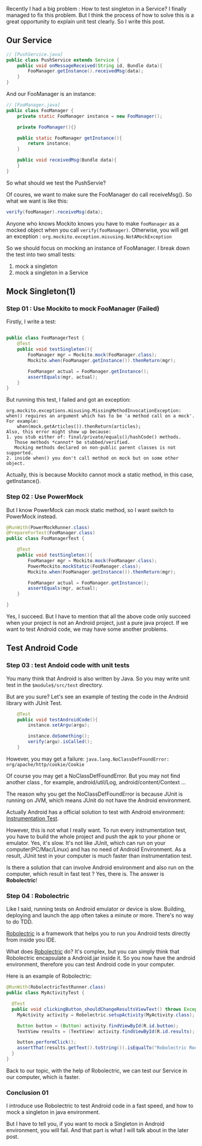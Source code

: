 Recently I had a big problem : How to test singleton in a Service? I finally managed to fix this problem. But I think the process of how to solve this is a great opportunity to explain unit test clearly. So I write this post. 

## Our Service

```java
// [PushService.java]
public class PushService extends Service {
    public void onMessageReceived(String id, Bundle data){
        FooManager.getInstance().receivedMsg(data);
    }
}
```

And our FooManager is an instance:
```java
// [FooManager.java]
public class FooManager {
    private static FooManager instance = new FooManager();

    private FooManager(){}

    public static FooManager getInstance(){
        return instance;
    }

    public void receivedMsg(Bundle data){
    }
}
```

So what should we test the PushServie?

Of coures, we want to make sure the FooManager do call receiveMsg(). So what we want is like this: 

```java
verify(fooManager).receiveMsg(data);
```

Anyone who knows Mockito knows you have to make `fooManager` as a mocked object when you call `verify(fooManager)`. Otherwise, you will get an exception : `org.mockito.exception.misusing.NotAMockException`

So we should focus on mocking an instance of FooManager. I break down the test into two small tests: 
1. mock a singleton
2. mock a singleton in a Service

## Mock Singleton(1)

### Step 01 : Use Mockito to mock FooManager (Failed)
Firstly, I write a test:

```java

public class FooManagerTest {
    @Test
    public void testSingleton(){
        FooManager mgr = Mockito.mock(FooManager.class);
        Mockito.when(FooManager.getInstance()).thenReturn(mgr);

        FooManager actual = FooManager.getInstance();
        assertEquals(mgr, actual);
    }
}

```

But running this test, I failed and got an exception:

```
org.mockito.exceptions.misusing.MissingMethodInvocationException:
when() requires an argument which has to be 'a method call on a mock'.
For example:
    when(mock.getArticles()).thenReturn(articles);
Also, this error might show up because:
1. you stub either of: final/private/equals()/hashCode() methods.
   Those methods *cannot* be stubbed/verified.
   Mocking methods declared on non-public parent classes is not supported.
2. inside when() you don't call method on mock but on some other object.

```

Actually, this is because Mockito cannot mock a static method, in this case, getInstance(). 

### Step 02 : Use PowerMock

But I know PowerMock can mock static method, so I want switch to PowerMock instead.

```java
@RunWith(PowerMockRunner.class)
@PrepareForTest(FooManager.class)
public class FooManagerTest {

    @Test
    public void testSingleton(){
        FooManager mgr = Mockito.mock(FooManager.class);
        PowerMockito.mockStatic(FooManager.class);
        Mockito.when(FooManager.getInstance()).thenReturn(mgr);

        FooManager actual = FooManager.getInstance();
        assertEquals(mgr, actual);
    }

}
```

Yes, I succeed. But I have to mention that all the above code only succeed when your project  is not an Android project, just a pure java project. If we want to test Android code, we may have some another problems.

## Test Android Code
### Step 03 : test Andoid code with unit tests
You many think that Android is also written by Java. So you may write unit test in the `$module$/src/test` directory. 

But are you sure? Let's see an example of testing the code in the Android library  with JUnit Test.

```java
    @Test
    public void testAndroidCode(){
        instance.setArgu(argu);

        instance.doSomething();
        verify(argu).isCalled();
    }
```
However, you may get a failure:
`java.lang.NoClassDefFoundError: org/apache/http/cookie/Cookie`

Of course you may get a NoClassDefFoundError. But you may not find another class , for example, android/util/Log, android/content/Context ...

The reason why you get the NoClassDefFoundError is because JUnit is running on JVM, which means JUnit do not have the Android environment. 

Actually Android has a official solution to test with Android environment: [Instrumentation Test](https://developer.android.com/training/testing/unit-testing/instrumented-unit-tests.html). 

However, this is not what I really want. To run every instrumentation test, you have to build the whole project and push the apk to your phone or emulator. Yes, it's slow. It's not like JUnit, which can run on your computer(PC/Mac/Linux) and has no need of Android Environment.  As a result, JUnit test in your computer is much faster than instrumentation test.

Is there a solution that can involve Android environment and also run on the computer, which result in fast test ? Yes, there is. The answer is **Robolectric**!


### Step 04 : Robolectric
Like I said, running tests on Android emulator or device is slow. Building, deploying and launch the app often takes a minute or more. There's no way to do TDD. 

[Robolectric](http://robolectric.org/) is a framework that helps you to run you Android tests directly from inside you IDE. 

What does [Robolectric](http://robolectric.org/)  do? It's complex, but you can simply think that Robolectric encapsulate a Android.jar inside it. So you now have the android environment, therefore you can test Android code in your computer. 

Here is an example of Robolectric:

```java
@RunWith(RobolectricTestRunner.class)
public class MyActivityTest {

  @Test
  public void clickingButton_shouldChangeResultsViewText() throws Exception {
    MyActivity activity = Robolectric.setupActivity(MyActivity.class);

    Button button = (Button) activity.findViewById(R.id.button);
    TextView results = (TextView) activity.findViewById(R.id.results);

    button.performClick();
    assertThat(results.getText().toString()).isEqualTo("Robolectric Rocks!");
  }
}
```

Back to our topic, with the help of Robolectric, we can test our Service in our computer, which is faster.


### Conclusion 01
I introduce use Robolectric to test Android code in a fast speed, and how to mock a singleton in java environment.

But I have to tell you, if you want to mock a Singleton in Android environment, you will fail.  And that part is what I will talk about in the later post.


